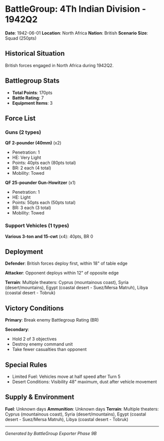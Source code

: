 # BattleGroup: 4Th Indian Division - 1942Q2

**Date**: 1942-06-01
**Location**: North Africa
**Nation**: British
**Scenario Size**: Squad (250pts)

## Historical Situation

British forces engaged in North Africa during 1942Q2.

## Battlegroup Stats

- **Total Points**: 170pts
- **Battle Rating**: 7
- **Equipment Items**: 3

## Force List

### Guns (2 types)

**QF 2-pounder (40mm)** (x2)
- Penetration: 1
- HE: Very Light
- Points: 40pts each (80pts total)
- BR: 2 each (4 total)
- Mobility: Towed

**QF 25-pounder Gun-Howitzer** (x1)
- Penetration: 1
- HE: Light
- Points: 50pts each (50pts total)
- BR: 3 each (3 total)
- Mobility: Towed

### Support Vehicles (1 types)

**Various 3-ton and 15-cwt** (x4): 40pts, BR 0

## Deployment

**Defender**: British forces deploy first, within 18" of table edge

**Attacker**: Opponent deploys within 12" of opposite edge

**Terrain**: Multiple theaters: Cyprus (mountainous coast), Syria (desert/mountains), Egypt (coastal desert - Suez/Mersa Matruh), Libya (coastal desert - Tobruk)

## Victory Conditions

**Primary**: Break enemy Battlegroup Rating (BR)

**Secondary**:
- Hold 2 of 3 objectives
- Destroy enemy command unit
- Take fewer casualties than opponent

## Special Rules

- Limited Fuel: Vehicles move at half speed after Turn 5
- Desert Conditions: Visibility 48" maximum, dust after vehicle movement

## Supply & Environment

**Fuel**: Unknown days
**Ammunition**: Unknown days
**Terrain**: Multiple theaters: Cyprus (mountainous coast), Syria (desert/mountains), Egypt (coastal desert - Suez/Mersa Matruh), Libya (coastal desert - Tobruk)

---

*Generated by BattleGroup Exporter Phase 9B*
